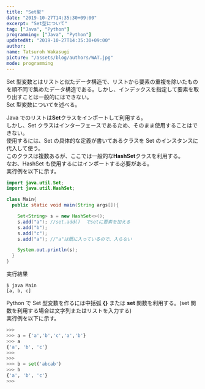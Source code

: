 ```yaml
---
title: "Set型"
date: "2019-10-27T14:35:30+09:00"
excerpt: "Set型について"
tag: ["Java", "Python"]
programming: ["Java", "Python"]
updatedAt: "2019-10-27T14:35:30+09:00"
author:
name: Tatsuroh Wakasugi
picture: "/assets/blog/authors/WAT.jpg"
mode: programming
---
```


Set 型変数とはリストと似たデータ構造で、リストから要素の重複を除いたものを順不同で集めたデータ構造である。しかし、インデックスを指定して要素を取り出すことは一般的にはできない。  
Set 型変数についてを述べる。

<div class="note_content_by_programming_language" id="note_content_Java">

Java でのリストは**Set**クラスをインポートして利用する。  
しかし、Set クラスはインターフェースであるため、そのまま使用することはできない。  
使用するには、Set の具体的な定義が書いてあるクラスを Set のインスタンスに代入して使う。  
このクラスは複数あるが、ここでは一般的な**HashSet**クラスを利用する。  
なお、HashSet も使用するにはインポートする必要がある。  
実行例を以下に示す。

```java
import java.util.Set;
import java.util.HashSet;

class Main{
  public static void main(String args[]){

    Set<String> s = new HashSet<>();
    s.add("a"); //set.add()  でsetに要素を加える
    s.add("b");
    s.add("c");
    s.add("a"); //"a"は既に入っているので、入らない

    System.out.println(s);
  }
}
```

実行結果

```
$ java Main
[a, b, c]
```

</div>
<div class="note_content_by_programming_language" id="note_content_Python">

Python で Set 型変数を作るには中括弧 **{}** または **set** 関数を利用する。(set 関数を利用する場合は文字列またはリストを入力する)  
実行例を以下に示す。

```python
>>>
>>> a = {'a','b','c','a','b'}
>>> a
{'a', 'b', 'c'}
>>>
>>>
>>> b = set('abcab')
>>> b
{'a', 'b', 'c'}
>>>
```

</div>
